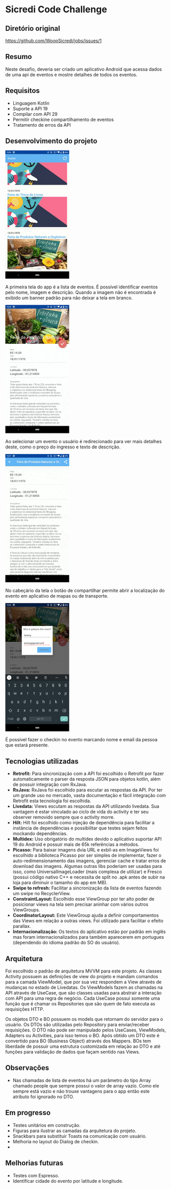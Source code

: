 # Sicredi Code Challenge

## Diretório original

https://github.com/WoopSicredi/jobs/issues/1

## Resumo

Neste desafio, deveria ser criado um aplicativo Android que acessa dados de uma api de eventos e mostre detalhes de todos os eventos.

## Requisitos

- Linguagem Kotlin
- Suporte a API 19
- Compilar com API 29
- Permitir checkine compartilhamento de eventos
- Tratamento de erros da API

## Desenvolvimento do projeto

<img src="img/home.gif" width="200">

A primeira tela do app é a lista de eventos. É possível identificar eventos pelo nome, imagem e descrição. Quando a imagem não é encontrada é exibido um banner padrão para não deixar a tela em branco.

<img src="img/parallax.gif" width="200">

Ao selecionar um evento o usuário é redirecionado para ver mais detalhes deste, como o preço do ingresso e texto de descrição.

<img src="img/share.gif" width="200">

 No cabeçário da tela o botão de compartilhar permite abrir a localização do evento em aplicativo de mapas ou de transporte.

 <img src="img/checkin.png" width="200">

 É possível fazer o checkin no evento marcando nome e email da pessoa que estará presente.

## Tecnologias utilizadas

- **Retrofit:** Para sincronização com a API foi escolhido o Retrofit por fazer automaticamente o parser da resposta JSON para objetos kotlin, além de possuir integração com RxJava.
- **RxJava:** RxJava foi escolhido para escutar as respostas da API. Por ter um grande uso no mercado, vasta documentação e fácil integração com Retrofit esta tecnologia foi escolhida.
- **Livedata:** Views escutam as respostas da API utilizando livedata. Sua vantagem é estar vinculado ao ciclo de vida do activity e ter seu observer removido sempre que o activity morre.
- **Hilt:** Hilt foi escolhido como injeção de dependência para facilitar a instância de dependências e possibilitar que testes sejam feitos mockando dependências.
- **Multidex:** Uso obrigatório do multidex devido o aplicativo suportar API 19 do Android e possuir mais de 65k referências a métodos.
- **Picasso:** Para baixar imagens dvia URL e exbil-as em ImageViews foi escolhido a biblioteca Picasso por ser simples de implementar, fazer o auto-redimensionamento das imagens, gerenciar cache e tratar erros de download das imagens. Algumas outras libs poderiam ser usadas para isso, como UniversalImageLoader (mais complexa de utilizar) e Fresco (possui código nativo C++ e necessita de split no .apk antes de subir na loja para diminuir o tamanho do app em MB).
- **Swipe to refresh:** Facilitar a sincronização da lista de eventos fazendo um swipe no RecyclerView.
- **ConstraintLayout:** Escolhido esse ViewGroup por ter alto poder de posicionar views na tela sem precisar aninhar com vários outros ViewGroups.
- **CoordinatorLayout:** Este ViewGroup ajuda a definir comportamentos das Views em relação a outras views. Foi utilizado para facilitar o efeito parallax.
- **Internacionalização:** Os textos do aplicativo estão por padrão em inglês mas foram internacionalizados para também aparecerem em portugues (dependendo do idioma padrão do SO do usuário).

## Arquitetura
  Foi escolhido o padrão de arquitetura MVVM para este projeto. As classes Activity possuem as definições de view do projeto e mandam comandos para a camada ViewModel, que por sua vez respondem a View através de mudanças no estado de Livedatas. Os ViewModels fazem as chamadas na API através de UseCase, que são classes usadas para abstrair a interação com API para uma regra de negócio. Cada UseCase possui somente uma função que é chamar os Repositories que são quem de fato executa as requisições HTTP.

  Os objetos DTO e BO possuem os models que retornam do servidor para o usuário. Os DTOs são utilizadas pelo Repository para enviar/receber requisições. O DTO não pode ser manipulado pelos UseCases, ViewModels, Adapters ou Activities, para isso temos o BO. Após obtido um DTO este é convertido para BO (Business Object) através dos Mappers. BOs tem liberdade de possuir uma estrutura customizada em relação ao DTO e até funções para validação de dados que façam sentido nas Views.

## Observações
 - Nas chamadas de lista de eventos há um parâmetro do tipo Array chamado people que sempre possui o valor de array vazio. Como ele sempre está vazio e não trouxe vantagens para o app então este atributo foi ignorado no DTO.

## Em progresso
- Testes unitários em construção.
- Figuras para ilustrar as camadas da arquitetura do projeto.
- Snackbars para substituir Toasts na comunicação com usuário.
- Melhoria no layout do Dialog de checkin.
- 
## Melhorias futuras
- Testes com Espresso.
- Identificar cidade do evento por latitude e longitude.
